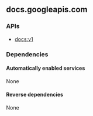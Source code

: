 ## docs.googleapis.com

### APIs

* [ docs:v1 ]( https://docs.googleapis.com/$discovery/rest?version=v1 )

### Dependencies

#### Automatically enabled services

None

#### Reverse dependencies

None
